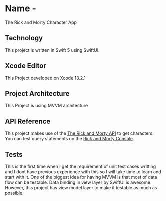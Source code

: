 # Name - 
The Rick and Morty Character App

## Technology
This project is written in Swift 5 using SwiftUI.

## Xcode Editor
This Project developed on Xcode 13.2.1

## Project Architecture
This Project is using MVVM architecture

## API Reference
This project makes use of the [The Rick and Morty API](https://rickandmortyapi.com/) to get characters. You can test query statements on the [Rick and Morty Console](https://rickandmortyapi.com/documentation).

## Tests
This is the first time when I get the requirement of unit test cases writting and I dont have previous experience with this so I will take time to learn and start with it.
One of the biggest idea for having MVVM is that most of data flow can be testable. Data binding in view layer by SwiftUI is awesome. However, this project has view model layer to make it testable as much as possible. 
